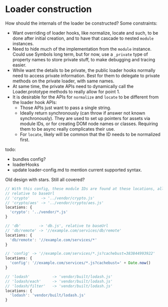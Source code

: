 # Loader construction

How should the internals of the loader be constructed? Some constraints:

* Want overriding of loader hooks, like normalize, locate and such, to be done
after initial creation, and to have that cascade to nested `module` instances.
* Need to hide much of the implementation from the `module` instance. Could use Symbols long term, but for now, use a `_private` type of property names to store private stuff, to make debugging and tracing easier.
* While want the details to be private, the public loader hooks normally need to access private information. Best for them to delegate to private methods on the private loader, with same names.
* At same time, the private APIs need to dynamically call the Loader.prototype methods to really allow for point 1.
* It is desirable for the APIs for `normalize` and `locate` to be different from the loader hook APIs:
    * Those APIs just want to pass a single string.
    * Ideally return synchronously (can throw if answer not known synchronously). They are used to set up pointers for assets via module IDs, or for creating DOM node names or classes. Requiring them to be async really complicates their use.
    * For `locate`, likely will be common that the ID needs to be normalized first.


todo:

* bundles config?
* loaderHooks
* update loader-config.md to mention current supported syntax.


Old design with stars. Still all covered?

```javascript
// With this config, these module IDs are found at these locations, all
// relative to baseUrl
// 'crypto'     -> '../vendor/crypto.js'
// 'crypto/aes' -> '../vendor/crypto/aes.js'
locations: {
  'crypto': '../vendor/*.js'
}

// 'db'        -> 'db.js', relative to baseUrl
// 'db/remote' -> '//example.com/services/db/remote'
locations: {
  'db/remote': '//example.com/services/*'
}

// 'config' -> '//example.com/services/*.js?cachebust=383844993922'
locations: {
  'config': '//example.com/services/*.js?cachebust=' + Date.now()
}

// 'lodash'          -> 'vendor/built/lodash.js'
// 'lodash/each'     -> 'vendor/built/lodash.js'
// 'lodash/filter'   -> 'vendor/built/lodash.js'
locations: {
  'lodash': 'vendor/built/lodash.js'
}
```